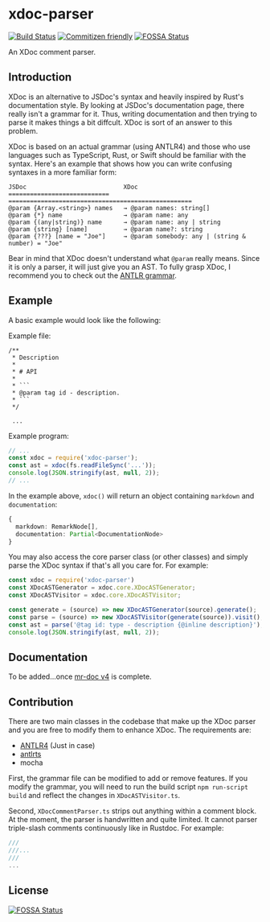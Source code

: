 # xdoc-parser

[![Build Status](https://travis-ci.org/iwatakeshi/xdoc-parser.svg?branch=master)](https://travis-ci.org/iwatakeshi/xdoc-parser)
[![Commitizen friendly](https://img.shields.io/badge/commitizen-friendly-brightgreen.svg)](http://commitizen.github.io/cz-cli/)
[![FOSSA Status](https://app.fossa.io/api/projects/git%2Bgithub.com%2Fiwatakeshi%2Fxdoc-parser.svg?type=shield)](https://app.fossa.io/projects/git%2Bgithub.com%2Fiwatakeshi%2Fxdoc-parser?ref=badge_shield)

An XDoc comment parser.

## Introduction

XDoc is an alternative to JSDoc's syntax and heavily inspired by Rust's documentation style. By looking at JSDoc's documentation page, there really isn't a grammar for it. Thus, writing documentation and then trying to parse it makes things a bit diffcult. XDoc is sort of an answer to this problem. 

XDoc is based on  an actual grammar (using ANTLR4) and those who use languages such as TypeScript, Rust, or Swift should be familiar with the syntax. Here's an example that shows how you can write confusing syntaxes in a more familiar form:

```
JSDoc                           XDoc
============================    ===================================================
@param {Array.<string>} names   → @param names: string[]
@param {*} name                 → @param name: any
@param {(any|string)} name      → @param name: any | string
@param {string} [name]          → @param name?: string
@param {???} [name = "Joe"]     → @param somebody: any | (string & number) = "Joe"
```

Bear in mind that XDoc doesn't understand what `@param` really means. Since it is only a parser, it will just give you an AST. To fully grasp XDoc, I recommend you to check out the [ANTLR grammar](./grammar/XDocSyntaxParser.g4).

## Example

A basic example would look like the following:

Example file:
```
/**
 * Description
 *
 * # API
 * 
 * ```
 * @param tag id - description.
 * ```
 */

 ...
```

Example program:
```js
// ...
const xdoc = require('xdoc-parser');
const ast = xdoc(fs.readFileSync('...'));
console.log(JSON.stringify(ast, null, 2));
// ...
```

In the example above, `xdoc()` will return an object containing `markdown` and `documentation`:
```ts
{
  markdown: RemarkNode[],
  documentation: Partial<DocumentationNode>
}
```

You may also access the core parser class (or other classes) and simply parse the XDoc syntax if that's all you care for. For example:

```js
const xdoc = require('xdoc-parser')
const XDocASTGenerator = xdoc.core.XDocASTGenerator;
const XDocASTVisitor = xdoc.core.XDocASTVisitor;

const generate = (source) => new XDocASTGenerator(source).generate();
const parse = (source) => new XDocASTVisitor(generate(source)).visit();
const ast = parse('@tag id: type - description {@inline description}');
console.log(JSON.stringify(ast, null, 2));
```

## Documentation

To be added...once [mr-doc v4](https://github.com/mr-doc/mr-doc) is complete.

## Contribution

There are two main classes in the codebase that make up the XDoc parser and you are free to modify them to enhance XDoc. The requirements are:

* [ANTLR4](https://github.com/antlr/antlr4) (Just in case)
* [antlrts](https://github.com/tunnelvisionlabs/antlr4ts)
* mocha

First, the grammar file can be modified to add or remove features. If you modify the grammar, you will need to run the build script `npm run-script build` and reflect the changes
in `XDocASTVisitor.ts`.

Second, `XDocCommentParser.ts` strips out anything within a comment block. At the moment, the parser is handwritten and quite limited. It cannot parser triple-slash comments continuously like in Rustdoc. For example:

```rust
///
///...
///
...
```

## License
[![FOSSA Status](https://app.fossa.io/api/projects/git%2Bgithub.com%2Fiwatakeshi%2Fxdoc-parser.svg?type=large)](https://app.fossa.io/projects/git%2Bgithub.com%2Fiwatakeshi%2Fxdoc-parser?ref=badge_large)